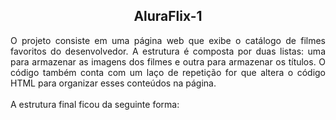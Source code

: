 <h2 align="center">AluraFlix-1</h2>

<p align="justify"> O projeto consiste em uma página web que exibe o catálogo de filmes favoritos do desenvolvedor. A estrutura é composta por duas listas: uma para armazenar as imagens dos filmes e outra para armazenar os títulos. O código também conta com um laço de repetição 
for que altera o código HTML para organizar esses conteúdos na página.<br>
<br>
A estrutura final ficou da seguinte forma: <br>
<br>
</p>

